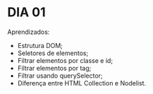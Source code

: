 # DIA 01

Aprendizados:
- Estrutura DOM;
- Seletores de elementos;
- Filtrar elementos por classe e id;
- Filtrar elementos por tag;
- Filtrar usando querySelector;
- Diferença entre HTML Collection e Nodelist.



